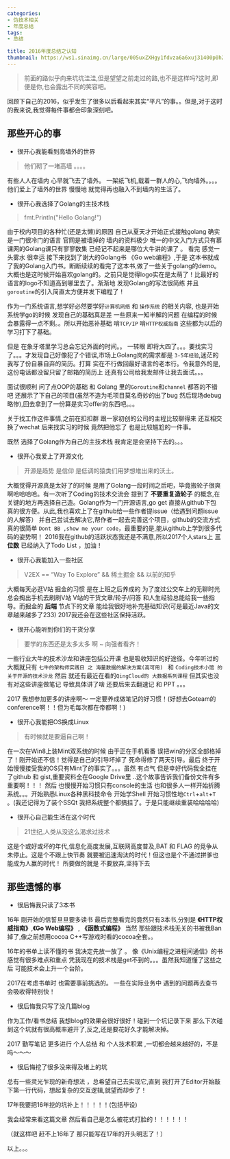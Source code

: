 ```yaml
---
categories:
- 伪技术相关
- 年度总结
tags:
- 总结

title: 2016年度总结之认知
thumbnail: https://ws1.sinaimg.cn/large/005uxZXHgy1fdvza6a6xuj31400p0h2z.jpg
---
```



> 前面的路似乎向来坑坑洼洼,但是望望之前走过的路,也不是这样吗?这时,即便是你,也会露出不同的笑容吧。         

回顾下自己的2016，似乎发生了很多以后看起来其实“平凡”的事。。但是,对于这时的我来说,我觉得每件事都会印象深刻吧。

## 那些开心的事

* 很开心我能看到高墙外的世界
> 他们砌了一堵高墙 。。。。

有些人人在墙内 心早就飞去了墙外。
一架纸飞机,载着一群人的心,飞向墙外。。。。
他们爱上了墙外的世界 慢慢地  就觉得再也融入不到墙内的生活了。

* 很开心我选择了Golang的主技术栈
> fmt.Println("Hello Golang!")

由于校内项目的各种忙(还是太懒)的原因 自己从夏天才开始正式接触golang 确实是一门很冷门的语言 官网是被墙掉的 墙内的资料极少 唯一的中文入门方式只有慕课网的Golang课只有寥寥数集  已经记不起来是哪位大牛讲的课了 。 看完 感觉一头雾水  很幸运 接下来找到了谢大的Golang书 《Go web编程》,于是 这本书就成了我的Golang入门书。断断续续的看完了这本书,做了一些关于golang的demo。大概也是这时候开始喜欢golang的。之前只是觉得logo实在是太萌了！比最好的语言的logo不知道高到哪里去了。渐渐地  发现Golang的写法很简练  并且`goroutine`的引入简直太方便并发下编程了！

作为一门系统语言,想学好必然要学好`计算机网络`  和 `操作系统` 的相关内容, 也是开始系统学go的时候 发现自己的基础真是差  一些原来一知半解的问题 在编程的时候会暴露得一点不剩。。所以开始恶补基础  啃`TCP/IP`  啃`HTTP权威指南`  这些都为以后的学习打下了基础。

但是 在象牙塔里学习总会忘记外面的时间。。
一转眼 即将大四了。。。要找实习了。。。才发现自己好像犯了个错误,市场上Golang岗的需求都是 `3-5年经验`,迷茫的我写了份自暴自弃的简历。打算 实在不行做回最好语言的老本行。令我意外的是,这份电话都没留只留了邮箱的简历上 还真有公司给我发邮件让我去面试。。。

面试很顺利 问了点OOP的基础 和 Golang 里的`Goroutine`和`channel`  都答的不错吧 还展示了下自己的项目(虽然不造为毛项目莫名奇妙的出了bug 然后现场debug略惨),回去拿到了一份算是实习offer的东西吧。。。

关于找工作这件事情,之前在扣扣群 跟一家初创的公司的主程比较聊得来 还互相交换了wechat  后来找实习的时候 竟然把他忘了 也是比较尴尬的一件事。

既然 选择了Golang作为自己的主技术栈  我肯定是会坚持下去的。。。

* 很开心我爱上了开源文化

> 开源是趋势 是信仰 是低调的猿类们用梦想堆出来的沃土。

大概觉得开源真是太好了的时候 是用了Golang一段时间之后吧，毕竟搬轮子很爽啊哈哈哈哈。有一次听了Coding的技术交流会 提到了 **不要重复造轮子** 的概念,在关键的地方再选择自己造。Golang作为一门开源语言,go get 直接从github下包 真的很方便。从此,我也喜欢上了在github给一些作者提issue（给遇到问题issue的人解答） 并自己尝试去解决它,帮作者一起去完善这个项目，github的交流方式真的很简单 `Dont BB ,show me your code`，最重要的是,能从github上学到很多代码的姿势啊！ 2016我在github的活跃状态我还是不满意,所以2017个人stars上 **三位数** 已经纳入了Todo List ，加油！

* 很开心我能加入一些社区

> V2EX == “Way To Explore”
> && 稀土掘金
> && 以前的知乎

大概每天必逛V站 掘金的习惯 是在上班之后养成的 为了度过公交车上的无聊时光 总会掏出手机去刷刷V站  V站的干货文章/轮子/问答 和人生经验总能给我一些指导。而掘金的 **后端** 节点下的文章 能给我很好地补充基础知识(可是最近Java的文章越来越多了233)  2017我还会在这些社区保持活跃。

* 很开心能听到你们的干货分享

> 要学的东西还是太多太多 啊 ~  向强者看齐！

一些行业大牛的技术沙龙和讲座包括公开课 也是吸收知识的好途径。今年听过的大概就只有 `七牛的架构师实践日 之 海量数据的解决方案(高可用) ` 和 `Coding技术小馆 的 关于开源的技术沙龙` 然后 就还有最近在看的`QingCloud的 大数据系列课程` 但其实也没有对这些讲座做笔记 导致具体讲了啥  还要后来去翻速记 和 PPT 。。。

2017 我想参加更多的讲座啊～  一定要养成做笔记的好习惯！(好想去Goteam的conference啊！！但为毛每次都在帝都啊！)

* 很开心我能把OS换成Linux
> 有时候就是要逼自己啊！

在一次在Win8上装Mint双系统的时候 由于正在手机看番  误把win的分区全部格掉了！刚开始还不信！觉得是自己的引导坏掉了 死命得修了两天引导。最后 终于开始慢慢接受我的OS只有Mint了的事实了。。。虽然 有点气 但是幸好代码我全挂在了github 和 gist,重要资料全在Google Drive里 ..这个故事告诉我们备份文件有多重要啊！！！ 然后 也慢慢开始习惯只有console的生活 也和很多人一样开始折腾系统。。。开始熟悉Linux各种黑科技命令 开始学Shell 开始习惯性地`Ctrl`+`alt`+`T` 。(我还记得为了装个SSQt 我把系统整个都搞挂了。于是只能继续重装哈哈哈哈)

* 很开心自己能生活在这个时代

> 21世纪,人类从没这么渴求过技术

这是个或好或坏的年代,信息化高度发展,互联网高度普及,BAT 和 FLAG 的竞争从未停止。这是个不跟上快节奏 就要被迅速淘汰的时代！但这也是个不通过拼爹也能成为人赢的时代！  所要做的就是 不要放弃,坚持下去


## 那些遗憾的事

* 很后悔我只读了3本书

16年 刚开始的信誓旦旦要多读书  最后完整看完的竟然只有3本书,分别是 **《HTTP权威指南》**,**《Go Web编程》** , **《函数式编程》** 当然 那些跟技术栈无关的书被我Ban掉了,像之前想用cocoa C++写游戏时看的cocoa全套。。

16年的书单上读不懂的书 我决定先放一放了 。 像《Unix编程之进程间通信》的书 感觉有很多难点和重点 凭我现在的技术栈是get不到的。。。虽然我知道懂了这些之后 可能技术会上升一个台阶。

2017在考虑书单时 也需要事前挑选的。 一些在实际业务中 遇到的问题再去查书 会吸收得特别快！

* 很后悔我只写了没几篇blog

作为工作/看书总结 我想blog的效果会很好很好！碰到一个坑记录下来 那么下次碰到这个坑就有很高概率避开了,反之,还是要花好久才能解决掉。

2017 勤写笔记 更多进行 个人总结 和 个人技术积累 ,一切都会越来越好的，不是吗～～～

* 很后悔挖了很多没来得及堵上的坑

总有一些灵光乍现的新奇想法 ，总希望自己去实现它,直到 我打开了Editor开始敲下第一行代码，想起复杂的交互逻辑,就望而却步了！

17年我要把16年挖的坑补上！！！！！(包括毕设)



我会经常来看这篇文章 然后看自己是怎么被花式打脸的！！！！！！

（就这样吧  赶不上16年了  那只能写在17年的开头明志了！）

以上。。。
